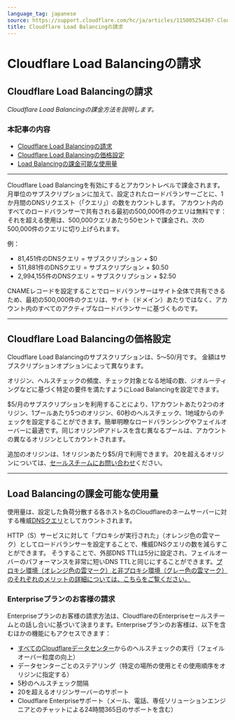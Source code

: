 ```yaml
---
language_tag: japanese
source: https://support.cloudflare.com/hc/ja/articles/115005254367-Cloudflare-Load-Balancing%E3%81%AE%E8%AB%8B%E6%B1%82
title: Cloudflare Load Balancingの請求
---
```


# Cloudflare Load Balancingの請求

## Cloudflare Load Balancingの請求

_Cloudflare Load Balancingの課金方法を説明します。_

### 本記事の内容

-   [Cloudflare Load Balancingの請求](https://support.cloudflare.com/hc/ja/articles/115005254367-Cloudflare-Load-Balancing%E3%81%AE%E8%AB%8B%E6%B1%82#12345680)
-   [Cloudflare Load Balancingの価格設定](https://support.cloudflare.com/hc/ja/articles/115005254367-Cloudflare-Load-Balancing%E3%81%AE%E8%AB%8B%E6%B1%82#12345679)
-   [Load Balancingの課金可能な使用量](https://support.cloudflare.com/hc/ja/articles/115005254367-Cloudflare-Load-Balancing%E3%81%AE%E8%AB%8B%E6%B1%82#12345681)

___

Cloudflare Load Balancingを有効にするとアカウントレベルで課金されます。 月単位のサブスクリプションに加えて、設定されたロードバランサーごとに、1か月間のDNSリクエスト（「クエリ」）の数をカウントします。 アカウント内のすべてのロードバランサーで共有される最初の500,000件のクエリは無料です：それを超える使用は、500,000クエリあたり50セントで課金され、次の500,000件のクエリに切り上げられます。

例：

-   81,451件のDNSクエリ = サブスクリプション + $0
-   511,881件のDNSクエリ = サブスクリプション + $0.50
-   2,994,155件のDNSクエリ = サブスクリプション + $2.50

CNAMEレコードを設定することでロードバランサーはサイト全体で共有できるため、最初の500,000件のクエリは、サイト（ドメイン）あたりではなく、アカウント内のすべてのアクティブなロードバランサーに基づくものです。

___

## Cloudflare Load Balancingの価格設定

Cloudflare Load Balancingのサブスクリプションは、$5～$50/月です。 金額はサブスクリプションオプションによって異なります。

オリジン、ヘルスチェックの頻度、チェック対象となる地域の数、ジオルーティングなどに基づく特定の要件を満たすようにLoad Balancingを設定できます。

$5/月のサブスクリプションを利用することにより、1アカウントあたり2つのオリジン、1プールあたり5つのオリジン、60秒のヘルスチェック、1地域からのチェックを設定することができます。簡単明瞭なロードバランシングやフェイルオーバーに最適です。同じオリジンIPアドレスを含む異なるプールは、アカウントの異なるオリジンとしてカウントされます。

追加のオリジンは、1オリジンあたり$5/月で利用できます。 20を超えるオリジンについては、[セールスチームにお問い合わせ](https://www.cloudflare.com/lp/dashboard-ss-load-balancing/)ください。

___

## Load Balancingの課金可能な使用量

使用量は、設定した負荷分散する各ホスト名のCloudflareのネームサーバーに対する権威[DNSクエリ](https://en.wikipedia.org/wiki/Domain_Name_System)としてカウントされます。

HTTP（S）サービスに対して「プロキシが実行された」（オレンジ色の雲マーク）としてロードバランサーを設定することで、権威DNSクエリの数を減らすことができます。 そうすることで、外部DNS TTLは5分に設定され、フェイルオーバーのパフォーマンスを非常に短いDNS TTLと同じにすることができます。[プロキシ環境（オレンジ色の雲マーク）と非プロキシ環境（グレー色の雲マーク）のそれぞれのメリットの詳細については、こちらをご覧ください。](https://support.cloudflare.com/hc/en-us/articles/115005138088-Load-Balancing-TTLs-and-Orange-vs-Grey-Cloud)

### Enterpriseプランのお客様の請求

Enterpriseプランのお客様の請求方法は、CloudflareのEnterpriseセールスチームとの話し合いに基づいて決まります。Enterpriseプランのお客様は、以下を含むほかの機能にもアクセスできます：

-   [すべてのCloudflareデータセンター](https://www.cloudflare.com/network/)からのヘルスチェックの実行（フェイルオーバー粒度の向上）
-   データセンターごとのステアリング（特定の場所の使用とその使用順序をオリジンに指定する）
-   5秒のヘルスチェック間隔
-   20を超えるオリジンサーバーのサポート
-   Cloudflare Enterpriseサポート（メール、電話、専任ソリューションエンジニアとのチャットによる24時間365日のサポートを含む）
